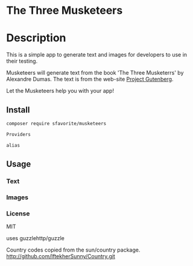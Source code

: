 # The Three Musketeers

# Description
This is a simple app to generate text and images for developers to use in their
testing.

Musketeers will generate text from the book 'The Three Musketerrs' by Alexandre
Dumas. The text is from the web-site [Project Gutenberg](http://www.gutenberg.org/ebooks/1257").

Let the Musketeers help you with your app!


## Install

```bash
composer require sfavorite/musketeers
```

```php
Providers

alias

```

## Usage

### Text


### Images


### License

MIT


uses guzzlehttp/guzzle

Country codes copied from the sun/country package.
http://github.com/lftekherSunny/Country.git
